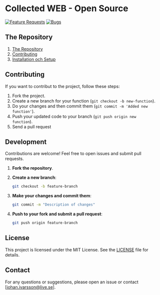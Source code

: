 # Collected WEB - Open Source

[![Feature Requests](https://img.shields.io/github/issues/Wickedviruz/CollectedWEB/feature-request.svg)](https://github.com/Wickedviruz/CollectedWEB/issues?q=is%3Aopen+is%3Aissue)
[![Bugs](https://img.shields.io/github/issues/Wickedviruz/CollectedWEB/bug.svg)](https://github.com/Wickedviruz/CollectedWEB/issues?q=is%3Aopen+is%3Aissue+label%3Abug)


## The Repository
1. [The Repository](#The-Repository)
2. [Contributing](#Contributing)
3. [Installation och Setup](#installation-and-Setup)

## Contributing
If you want to contribut to the project, follow these steps:
1. Fork the project.
2. Create a new branch for your function (`git checkout -b new-function`).
3. Do your changes and then commit them (`git commit -m 'Added new function'`).
4. Push your updated code to your branch (`git push origin new function`).
5. Send a pull request

## **Development**

Contributions are welcome! Feel free to open issues and submit pull requests.

1. **Fork the repository**.
2. **Create a new branch**:
    ```sh
    git checkout -b feature-branch
    ```

3. **Make your changes and commit them**:
    ```sh
    git commit -m "Description of changes"
    ```

4. **Push to your fork and submit a pull request**:
    ```sh
    git push origin feature-branch
    ```

## **License**

This project is licensed under the MIT License. See the [LICENSE](LICENSE) file for details.

## **Contact**

For any questions or suggestions, please open an issue or contact [johan.ivarsson@live.se].
